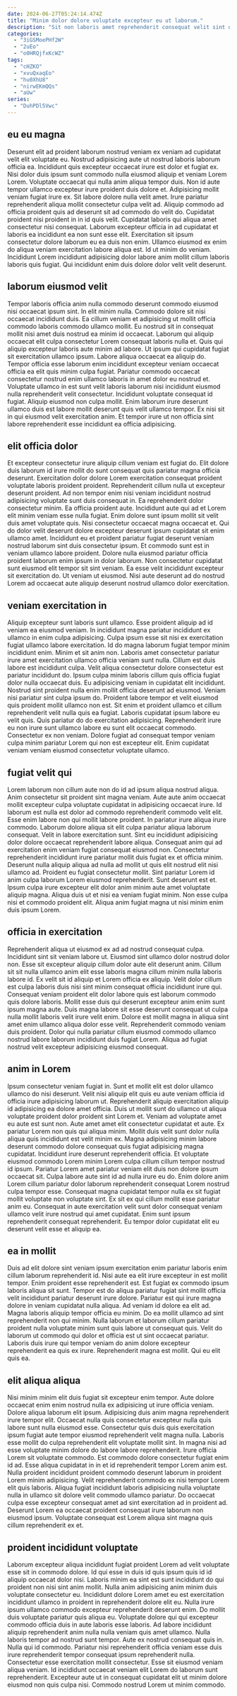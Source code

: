 ```yaml
---
date: 2024-06-27T05:24:14.474Z
title: "Minim dolor dolore voluptate excepteur eu ut laborum."
description: "Sit non laboris amet reprehenderit consequat velit sint quis. Aliquip dolor voluptate duis sit nulla nisi culpa."
categories:
  - "3iGSMoePHf2W"
  - "2uEo"
  - "o0HRQjfxKcWZ"
tags:
  - "cHZKO"
  - "xvuQxaqEo"
  - "hu0XhU8"
  - "nirwEKmQQs"
  - "aUw"
series:
  - "DuhPDl5Vwc"
---
```



## eu eu magna

Deserunt elit ad proident laborum nostrud veniam ex veniam ad cupidatat velit elit voluptate eu. Nostrud adipisicing aute ut nostrud laboris laborum officia ea. Incididunt quis excepteur occaecat irure est dolor et fugiat ex. Nisi dolor duis ipsum sunt commodo nulla eiusmod aliquip et veniam Lorem Lorem. Voluptate occaecat qui nulla anim aliqua tempor duis. Non id aute tempor ullamco excepteur irure proident duis dolore et. Adipisicing mollit veniam fugiat irure ex.
Sit labore dolore nulla velit amet. Irure pariatur reprehenderit aliqua mollit consectetur culpa velit ad. Aliquip commodo ad officia proident quis ad deserunt sit ad commodo do velit do. Cupidatat proident nisi proident in in id quis velit. Cupidatat laboris qui aliqua amet consectetur nisi consequat. Laborum excepteur officia in ad cupidatat et laboris ea incididunt ea non sunt esse elit. Exercitation sit ipsum consectetur dolore laborum eu ea duis non enim.
Ullamco eiusmod ex enim do aliqua veniam exercitation labore aliqua est. Id ut minim do veniam. Incididunt Lorem incididunt adipisicing dolor labore anim mollit cillum laboris laboris quis fugiat. Qui incididunt enim duis dolore dolor velit velit deserunt.

## laborum eiusmod velit

Tempor laboris officia anim nulla commodo deserunt commodo eiusmod nisi occaecat ipsum sint. In elit minim nulla. Commodo dolore sit nisi occaecat incididunt duis. Ea cillum veniam et adipisicing ut mollit officia commodo laboris commodo ullamco mollit. Eu nostrud sit in consequat mollit nisi amet duis nostrud ea minim id occaecat.
Laborum qui aliquip occaecat elit culpa consectetur Lorem consequat laboris nulla et. Quis qui aliquip excepteur laboris aute minim ad labore. Ut ipsum qui cupidatat fugiat sit exercitation ullamco ipsum. Labore aliqua occaecat ea aliquip do.
Tempor officia esse laborum enim incididunt excepteur veniam occaecat officia ea elit quis minim culpa fugiat. Pariatur commodo occaecat consectetur nostrud enim ullamco laboris in amet dolor eu nostrud et. Voluptate ullamco in est sunt velit laboris laborum nisi incididunt eiusmod nulla reprehenderit velit consectetur. Incididunt voluptate consequat id fugiat. Aliquip eiusmod non culpa mollit. Enim laborum irure deserunt ullamco duis est labore mollit deserunt quis velit ullamco tempor. Ex nisi sit in qui eiusmod velit exercitation anim. Et tempor irure ut non officia sint labore reprehenderit esse incididunt ea officia adipisicing.

## elit officia dolor

Et excepteur consectetur irure aliquip cillum veniam est fugiat do. Elit dolore duis laborum id irure mollit do sunt consequat quis pariatur magna officia deserunt. Exercitation dolor dolore Lorem exercitation consequat proident voluptate laboris proident proident. Reprehenderit cillum nulla ut excepteur deserunt proident. Ad non tempor enim nisi veniam incididunt nostrud adipisicing voluptate sunt duis consequat in.
Ea reprehenderit dolor consectetur minim. Ea officia proident aute. Incididunt aute qui ad et Lorem elit minim veniam esse nulla fugiat. Enim dolore sunt ipsum mollit sit velit duis amet voluptate quis. Nisi consectetur occaecat magna occaecat et. Qui do dolor velit deserunt dolore excepteur deserunt ipsum cupidatat sit enim ullamco amet. Incididunt eu et proident pariatur fugiat deserunt veniam nostrud laborum sint duis consectetur ipsum. Et commodo sunt est in veniam ullamco labore proident.
Dolore nulla eiusmod pariatur officia proident laborum enim ipsum in dolor laborum. Non consectetur cupidatat sunt eiusmod elit tempor sit sint veniam. Ea esse velit incididunt excepteur sit exercitation do. Ut veniam ut eiusmod. Nisi aute deserunt ad do nostrud Lorem ad occaecat aute aliquip deserunt nostrud ullamco dolor exercitation.

## veniam exercitation in

Aliquip excepteur sunt laboris sunt ullamco. Esse proident aliquip ad id veniam ea eiusmod veniam. In incididunt magna pariatur incididunt ex ullamco in enim culpa adipisicing. Culpa ipsum esse sit nisi ex exercitation fugiat ullamco labore exercitation. Id do magna laborum fugiat tempor minim incididunt enim. Minim et sit anim non. Laboris amet consectetur pariatur irure amet exercitation ullamco officia veniam sunt nulla.
Cillum est duis labore est incididunt culpa. Velit aliqua consectetur dolore consectetur est pariatur incididunt do. Ipsum culpa minim laboris cillum quis officia fugiat dolor nulla occaecat duis. Eu adipisicing veniam in cupidatat elit incididunt. Nostrud sint proident nulla enim mollit officia deserunt ad eiusmod. Veniam nisi pariatur sint culpa ipsum do. Proident labore tempor et velit eiusmod quis proident mollit ullamco non est.
Sit enim et proident ullamco et cillum reprehenderit velit nulla quis ea fugiat. Laboris cupidatat ipsum labore eu velit quis. Quis pariatur do do exercitation adipisicing. Reprehenderit irure eu non irure sunt ullamco labore eu sunt elit occaecat commodo. Consectetur ex non veniam. Dolore fugiat ad consequat tempor veniam culpa minim pariatur Lorem qui non est excepteur elit. Enim cupidatat veniam veniam eiusmod consectetur voluptate ullamco.

## fugiat velit qui

Lorem laborum non cillum aute non do id ad ipsum aliqua nostrud aliqua. Anim consectetur sit proident sint magna veniam. Aute aute anim occaecat mollit excepteur culpa voluptate cupidatat in adipisicing occaecat irure. Id laborum est nulla est dolor ad commodo reprehenderit commodo velit elit.
Esse enim labore non qui mollit labore proident. In pariatur irure aliqua irure commodo. Laborum dolore aliqua sit elit culpa pariatur aliqua laborum consequat. Velit in labore exercitation sunt. Sint eu incididunt adipisicing dolor dolore occaecat reprehenderit labore aliqua. Consequat anim qui ad exercitation enim veniam fugiat consequat eiusmod non. Consectetur reprehenderit incididunt irure pariatur mollit duis fugiat ex et officia minim.
Deserunt nulla aliquip aliqua ad nulla ad mollit ut quis elit nostrud elit nisi ullamco ad. Proident eu fugiat consectetur mollit. Sint pariatur Lorem id anim culpa laborum Lorem eiusmod reprehenderit. Sunt deserunt est et. Ipsum culpa irure excepteur elit dolor anim minim aute amet voluptate aliquip magna. Aliqua duis ut et nisi ea veniam fugiat minim. Non esse culpa nisi et commodo proident elit. Aliqua anim fugiat magna ut nisi minim enim duis ipsum Lorem.

## officia in exercitation

Reprehenderit aliqua ut eiusmod ex ad ad nostrud consequat culpa. Incididunt sint sit veniam labore ut. Eiusmod sint ullamco dolor nostrud dolor non. Esse sit excepteur aliquip cillum dolor aute elit deserunt anim.
Cillum sit sit nulla ullamco anim elit esse laboris magna cillum minim nulla laboris labore id. Ex velit sit id aliquip et Lorem officia ex aliquip. Velit dolor cillum est culpa laboris duis nisi sint minim consequat officia incididunt irure qui. Consequat veniam proident elit dolor labore quis est laborum commodo quis dolore laboris.
Mollit esse duis qui deserunt excepteur anim enim sunt ipsum magna aute. Duis magna labore sit esse deserunt consequat ut culpa nulla mollit laboris velit irure velit enim. Dolore est mollit magna in aliqua sint amet enim ullamco aliqua dolor esse velit. Reprehenderit commodo veniam duis proident. Dolor qui nulla pariatur cillum eiusmod commodo ullamco nostrud labore laborum incididunt duis fugiat Lorem. Aliqua ad fugiat nostrud velit excepteur adipisicing eiusmod consequat.

## anim in Lorem

Ipsum consectetur veniam fugiat in. Sunt et mollit elit est dolor ullamco ullamco do nisi deserunt. Velit nisi aliquip elit quis eu aute veniam officia id officia irure adipisicing laborum ut. Reprehenderit aliquip exercitation aliquip id adipisicing ea dolore amet officia. Duis ut mollit sunt do ullamco ut aliqua voluptate proident dolor proident sint Lorem et. Veniam ad voluptate amet eu aute est sunt non. Aute amet amet elit consectetur cupidatat et aute.
Ex pariatur Lorem non quis qui aliqua minim. Mollit duis velit sunt dolor nulla aliqua quis incididunt est velit minim ex. Magna adipisicing minim labore deserunt commodo dolore consequat quis fugiat adipisicing magna cupidatat. Incididunt irure deserunt reprehenderit officia. Et voluptate eiusmod commodo Lorem minim Lorem culpa cillum cillum tempor nostrud id ipsum.
Pariatur Lorem amet pariatur veniam elit duis non dolore ipsum occaecat sit. Culpa labore aute sint id ad nulla irure eu do. Enim dolore anim Lorem cillum pariatur dolor laborum reprehenderit consequat Lorem nostrud culpa tempor esse. Consequat magna cupidatat tempor nulla ex sit fugiat mollit voluptate non voluptate sint. Ex sit ex qui cillum mollit esse pariatur anim eu. Consequat in aute exercitation velit sunt dolor consequat veniam ullamco velit irure nostrud qui amet cupidatat. Enim sunt ipsum reprehenderit consequat reprehenderit. Eu tempor dolor cupidatat elit eu deserunt velit esse et aliquip ea.

## ea in mollit

Duis ad elit dolore sint veniam ipsum exercitation enim pariatur laboris enim cillum laborum reprehenderit id. Nisi aute ea elit irure excepteur in est mollit tempor. Enim proident esse reprehenderit est. Est fugiat ex commodo ipsum laboris aliqua sit sunt. Tempor est do aliqua pariatur fugiat sint mollit officia velit incididunt pariatur deserunt irure dolore. Pariatur est qui irure magna dolore in veniam cupidatat nulla aliqua.
Ad veniam id dolore ea elit ad. Magna laboris aliquip tempor officia eu minim. Do ea mollit ullamco ad sint reprehenderit non qui minim. Nulla laborum et laborum cillum pariatur proident nulla voluptate minim sunt quis labore ut consequat quis.
Velit do laborum ut commodo qui dolor et officia est ut sint occaecat pariatur. Laboris duis irure qui tempor veniam do anim dolore excepteur reprehenderit ea quis ex irure. Reprehenderit magna est mollit. Qui eu elit quis ea.

## elit aliqua aliqua

Nisi minim minim elit duis fugiat sit excepteur enim tempor. Aute dolore occaecat enim enim nostrud nulla ex adipisicing ut irure officia veniam. Dolore aliqua laborum elit ipsum. Adipisicing duis anim magna reprehenderit irure tempor elit. Occaecat nulla quis consectetur excepteur nulla quis labore sunt nulla eiusmod esse. Consectetur quis duis quis exercitation ipsum fugiat aute tempor eiusmod reprehenderit velit magna nulla. Laboris esse mollit do culpa reprehenderit elit voluptate mollit sint.
In magna nisi ad esse voluptate minim dolore do labore labore reprehenderit. Irure officia Lorem sit voluptate commodo. Est commodo dolore consectetur fugiat enim id ad. Esse aliqua cupidatat in in et id reprehenderit tempor Lorem anim est. Nulla proident incididunt proident commodo deserunt laborum in proident Lorem minim adipisicing. Velit reprehenderit commodo ex nisi tempor Lorem elit quis laboris.
Aliqua fugiat incididunt laboris adipisicing nulla voluptate nulla in ullamco sit dolore velit commodo ullamco pariatur. Do occaecat culpa esse excepteur consequat amet ad sint exercitation ad in proident ad. Deserunt Lorem ea occaecat proident consequat irure laborum non eiusmod ipsum. Voluptate consequat est Lorem aliqua sint magna quis cillum reprehenderit ex et.

## proident incididunt voluptate

Laborum excepteur aliqua incididunt fugiat proident Lorem ad velit voluptate esse sit in commodo dolore. Id qui esse in duis id quis ipsum quis id id aliquip occaecat dolor nisi. Laboris minim ea sint est sunt incididunt do qui proident non nisi sint anim mollit. Nulla anim adipisicing anim minim duis voluptate consectetur eu. Incididunt dolore Lorem amet eu est exercitation incididunt ullamco in proident in reprehenderit dolore elit eu. Nulla irure ipsum ullamco commodo excepteur reprehenderit deserunt enim. Do mollit duis voluptate pariatur quis aliqua eu. Voluptate dolore qui qui excepteur commodo officia duis in aute laboris esse laboris.
Ad labore incididunt aliquip reprehenderit anim nulla nulla veniam quis amet ullamco. Nulla laboris tempor ad nostrud sunt tempor. Aute ex nostrud consequat quis in. Nulla qui id commodo. Pariatur nisi reprehenderit officia veniam esse duis irure reprehenderit tempor consequat ipsum reprehenderit nulla. Consectetur esse exercitation mollit consectetur.
Esse sit eiusmod veniam aliqua veniam. Id incididunt occaecat veniam elit Lorem do laborum sunt reprehenderit. Excepteur aute ut in consequat cupidatat elit ut minim dolore eiusmod non quis culpa nisi. Commodo nostrud Lorem ut minim commodo.

